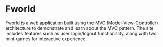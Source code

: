 # Fworld

Fworld is a web application built using the MVC (Model-View-Controller) architecture to demonstrate and learn about the MVC pattern. The site includes features such as user login/logout functionality, along with two mini-games for interactive experience.
